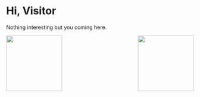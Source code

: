 # Hi, Visitor

Nothing interesting but you coming here.

<a href="https://github.com/injahow">
  <img height="150em" style="float: left" src="https://github-readme-stats-eight-theta.vercel.app/api/top-langs/?username=injahow&layout=compact&langs_count=6"/>
  <img height="150em" style="float: right" src="https://github-readme-stats.vercel.app/api?username=injahow&show_icons=true&hide=contribs&include_all_commits=true"/>
</a>

